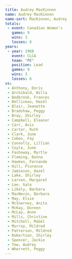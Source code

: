 ```yaml
---
title: Audrey MacKinnon
name: Audrey MacKinnon
name-sort: MacKinnon, Audrey
totals:
 - event: Canadian Women's
   games: 9
   wins: 3
   losses: 6
years:
 - year: 1968
   event: CLCA
   team: "PE"
   position: Lead
   games: 9
   wins: 3
   losses: 6
vs:
 - Anthony, Doris
 - Archibald, Willa
 - Bedbrook, Frances
 - Belliveau, Hazel
 - Blair, Jeanette
 - Bradshaw, Peggy
 - Bray, Shirley
 - Campbell, Eleanor
 - Carr, Avis
 - Carter, Ruth
 - Clark, June
 - Coben, Fay
 - Connolly, Lillian
 - Coyle, June
 - Fashoway, Myrtle
 - Fleming, Donna
 - Hawkes, Fernande
 - Hill, Florence
 - Jamieson, Hazel
 - Lake, Shirley
 - Larsen, Margaret
 - Lee, Gale
 - Likely, Barbara
 - MacNevin, Barbara
 - May, Elsie
 - McInerney, Anita
 - McKay, Doreen
 - McLay, Anne
 - Mills, Christine
 - Mitchell, Mabel
 - Murray, Mildred
 - Patterson, Mildred
 - Robertson, Shirley
 - Spencer, Jackie
 - Tew, Audrey
 - Wherrett, Peggy
---
```

